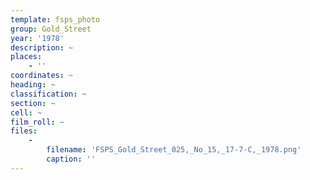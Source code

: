 ```yaml
---
template: fsps_photo
group: Gold_Street
year: '1978'
description: ~
places:
    - ''
coordinates: ~
heading: ~
classification: ~
section: ~
cell: ~
film_roll: ~
files:
    -
        filename: 'FSPS_Gold_Street_025,_No_15,_17-7-C,_1978.png'
        caption: ''
---
```

